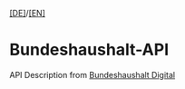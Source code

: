 [[DE]](README.md)/[[EN]](README_en.md)

# Bundeshaushalt-API

API Description from [Bundeshaushalt Digital](https://bundeshaushalt.de/DE/Bundeshaushalt-digital/bundeshaushalt-digital.html)

